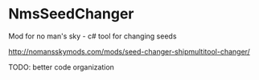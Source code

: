 # NmsSeedChanger
Mod for no man's sky - c# tool for changing seeds

http://nomansskymods.com/mods/seed-changer-shipmultitool-changer/


TODO:
better code organization

